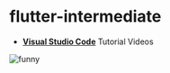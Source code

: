 # flutter-intermediate

- [**Visual Studio Code**](https://code.visualstudio.com/docs/introvideos/overview) Tutorial Videos

![funny](https://imgs.xkcd.com/comics/git_commit.png)
